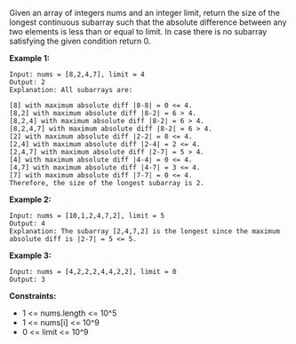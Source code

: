 Given an array of integers nums and an integer limit, return the size of the longest continuous subarray such that the absolute difference between any two elements is less than or equal to limit.
In case there is no subarray satisfying the given condition return 0.

**Example 1:**
```
Input: nums = [8,2,4,7], limit = 4
Output: 2
Explanation: All subarrays are:
```
```
[8] with maximum absolute diff |8-8| = 0 <= 4.
[8,2] with maximum absolute diff |8-2| = 6 > 4. 
[8,2,4] with maximum absolute diff |8-2| = 6 > 4.
[8,2,4,7] with maximum absolute diff |8-2| = 6 > 4.
[2] with maximum absolute diff |2-2| = 0 <= 4.
[2,4] with maximum absolute diff |2-4| = 2 <= 4.
[2,4,7] with maximum absolute diff |2-7| = 5 > 4.
[4] with maximum absolute diff |4-4| = 0 <= 4.
[4,7] with maximum absolute diff |4-7| = 3 <= 4.
[7] with maximum absolute diff |7-7| = 0 <= 4.
Therefore, the size of the longest subarray is 2.
```
**Example 2:**
```.env
Input: nums = [10,1,2,4,7,2], limit = 5
Output: 4
Explanation: The subarray [2,4,7,2] is the longest since the maximum absolute diff is |2-7| = 5 <= 5.
```
**Example 3:**
```
Input: nums = [4,2,2,2,4,4,2,2], limit = 0
Output: 3
```

**Constraints:**
- 1 <= nums.length <= 10^5
- 1 <= nums[i] <= 10^9
- 0 <= limit <= 10^9